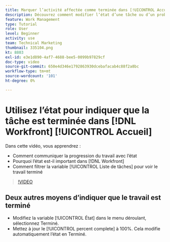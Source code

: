 ```yaml
---
title: Marquer l’activité affectée comme terminée dans [!UICONTROL Accueil]
description: Découvrez comment modifier l’état d’une tâche ou d’un problème assigné pour indiquer qu’elle est terminée par le [!UICONTROL Liste de tâches]. Filtrez ensuite la liste pour afficher uniquement les tâches terminées.
feature: Work Management
type: Tutorial
role: User
level: Beginner
activity: use
team: Technical Marketing
thumbnail: 335104.png
kt: 8803
exl-id: e3e1d890-4af7-4688-bee5-0099b97829cf
doc-type: video
source-git-commit: 650e4d346e1792863930dcebafacab4c88f2a8bc
workflow-type: tm+mt
source-wordcount: '101'
ht-degree: 0%

---
```


# Utilisez l’état pour indiquer que la tâche est terminée dans [!DNL Workfront] [!UICONTROL Accueil]

Dans cette vidéo, vous apprendrez :

* Comment communiquer la progression du travail avec l’état
* Pourquoi l’état est-il important dans [!DNL  Workfront]
* Comment filtrer la variable [!UICONTROL Liste de tâches] pour voir le travail terminé

>[!VIDEO](https://video.tv.adobe.com/v/335104/?quality=12&learn=on)


## Deux autres moyens d’indiquer que le travail est terminé

* Modifiez la variable [!UICONTROL État] dans le menu déroulant, sélectionnez Terminé.
* Mettez à jour le [!UICONTROL percent complete] à 100%. Cela modifie automatiquement l’état en Terminé.

<!---
learn more URLs
--->
